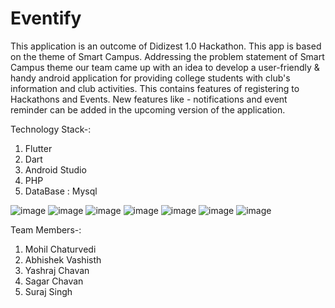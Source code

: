 # Eventify

This application is an outcome of Didizest 1.0 Hackathon.
This app is based on the theme of Smart Campus.
Addressing the problem statement of Smart Campus theme our team came up with an idea to develop a user-friendly & handy android application for providing college students with club's information and club activities.
This contains features of registering to Hackathons and Events. 
New features like - notifications and event reminder can be added in the upcoming version of the application.

Technology Stack-:
1. Flutter 
2. Dart
3. Android Studio
4. PHP
5. DataBase : Mysql

![image](https://github.com/mp2463/Eventify/assets/103843419/64334bf6-6d82-4532-b64a-b5433ad2748e)
![image](https://github.com/mp2463/Eventify/assets/103843419/c35e5482-656a-430a-b5be-c0e83bde29b6)
![image](https://github.com/mp2463/Eventify/assets/103843419/e645c0d0-ba6d-41d0-add6-0762f4913554)
![image](https://github.com/mp2463/Eventify/assets/103843419/7604d3b0-78dd-4a1f-bb46-e7fa506b018d)
![image](https://github.com/mp2463/Eventify/assets/103843419/37aa9c48-3d8b-473c-9443-ecd4277256d7)
![image](https://github.com/mp2463/Eventify/assets/103843419/b68927f9-30bc-4bd5-8036-9049c9a95a6e)
![image](https://github.com/mp2463/Eventify/assets/103843419/71d9b8d8-ddf7-4fbc-a0d3-d1d3062f1945)

Team Members-:
1. Mohil Chaturvedi
2. Abhishek Vashisth
3. Yashraj Chavan
4. Sagar Chavan
5. Suraj Singh
